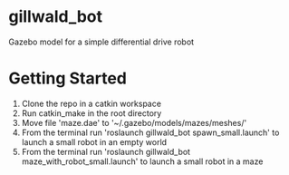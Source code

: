 # gillwald_bot
Gazebo model for a simple differential drive robot

# Getting Started

1) Clone the repo in a catkin workspace
2) Run catkin_make in the root directory
3) Move file 'maze.dae' to '~/.gazebo/models/mazes/meshes/'
4) From the terminal run 'roslaunch gillwald_bot spawn_small.launch' to launch a small robot in an empty world
5) From the terminal run 'roslaunch gillwald_bot maze_with_robot_small.launch' to launch a small robot in a maze
